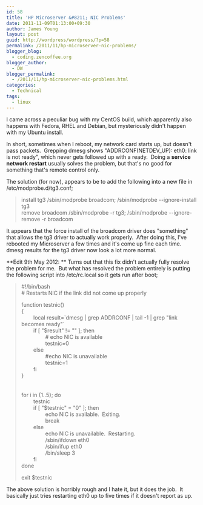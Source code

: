 ```yaml
---
id: 58
title: 'HP Microserver &#8211; NIC Problems'
date: 2011-11-09T01:13:00+09:30
author: James Young
layout: post
guid: http://wordpress/wordpress/?p=58
permalink: /2011/11/hp-microserver-nic-problems/
blogger_blog:
  - coding.zencoffee.org
blogger_author:
  - DW
blogger_permalink:
  - /2011/11/hp-microserver-nic-problems.html
categories:
  - Technical
tags:
  - linux
---
```

I came across a peculiar bug with my CentOS build, which apparently also happens with Fedora, RHEL and Debian, but mysteriously didn't happen with my Ubuntu install.

In short, sometimes when I reboot, my network card starts up, but doesn't pass packets.  Grepping dmesg shows "<span>ADDRCONF(NETDEV_UP): eth0: link is not ready</span>", which never gets followed up with a ready.  Doing a **<span>service network restart</span>** usually solves the problem, but that's no good for something that's remote control only.

The solution (for now), appears to be to add the following into a new file in <span>/etc/modprobe.d/tg3.conf</span>; 

> <span>install tg3 /sbin/modprobe broadcom; /sbin/modprobe --ignore-install tg3<br />remove broadcom /sbin/modprobe -r tg3; /sbin/modprobe --ignore-remove -r broadcom</span>

It appears that the force install of the broadcom driver does "something" that allows the tg3 driver to actually work properly.  After doing this, I've rebooted my Microserver a few times and it's come up fine each time.  <span>dmesg</span> results for the tg3 driver now look a lot more normal.

**Edit 9th May 2012: ** Turns out that this fix didn't actually fully resolve the problem for me.  But what has resolved the problem entirely is putting the following script into /etc/rc.local so it gets run after boot;

> <span>#!/bin/bash<br /># Restarts NIC if the link did not come up properly</p> 
> 
> <p>
>   function testnic()<br />{<br />        local result=`dmesg | grep ADDRCONF | tail -1 | grep "link becomes ready"`<br />        if [ "$result" != "" ]; then<br />                # echo NIC is available<br />                testnic=0<br />        else<br />                #echo NIC is unavailable<br />                testnic=1<br />        fi<br />}</span><br /><span><br /></span><br /><span>for i in {1..5}; do<br />        testnic<br />        if [ "$testnic" = "0" ]; then<br />                echo NIC is available.  Exiting.<br />                break<br />        else<br />                echo NIC is unavailable.  Restarting.<br />                /sbin/ifdown eth0<br />                /sbin/ifup eth0</span><br /><span>                /bin/sleep 3<br />        fi<br />done</p> 
>   
>   <p>
>     exit $testnic</span>
>   </p></blockquote> 
>   
>   <p>
>     The above solution is horribly rough and I hate it, but it does the job.  It basically just tries restarting eth0 up to five times if it doesn't report as up.
>   </p>